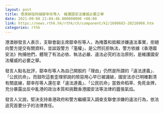 ```yaml
---
layout: post
title: 港澳辦指拘捕鄒幸彤等人　維護國安法權威必要之舉
date: 2021-09-08 21:04:46.000000000 +08:00
link: https://news.rthk.hk/rthk/ch/component/k2/1609683-20210908.htm
categories: rthk
---
```


港澳辦發言人表示，支聯會副主席鄒幸彤等人，為掩蓋和抵賴涉嫌違法事實，拒絕向警方提交有關資料，並詆毀警方「濫權」，是公然抗拒執法，警方依據《香港國安法》拘捕他們，體現了有法必依、執法必嚴、違法必究的法治原則，是維護國安法權威的必要之舉。

發言人點名批評，鄒幸彤等人為自己開脫的「理由」仍然是所謂的「違法達義」、「公民抗命」，而鼓吹這套歪理邪說的險惡用心早已被識破，國安法亦已明確劃清有關底線，鄒幸彤等人還在拿「違法達義」、「公民抗命」當救命稻草、免死金牌，充分暴露出反中亂港的政治本質和挑戰香港國安法等法律的囂張氣焰。

發言人又說，堅決支持香港政府和警方繼續深入調查支聯會涉嫌的違法行為，依法追究首要分子的法律責任。
